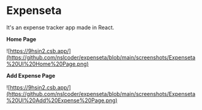 # Expenseta

It's an expense tracker app made in React.

**Home Page**

![https://9hsin2.csb.app/](https://github.com/nslcoder/expenseta/blob/main/screenshots/Expenseta%20UI%20Home%20Page.png)

**Add Expense Page**

![https://9hsin2.csb.app/](https://github.com/nslcoder/expenseta/blob/main/screenshots/Expenseta%20UI%20Add%20Expense%20Page.png)

